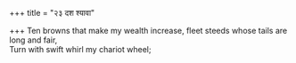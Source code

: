 +++
title = "२३ दश श्यावा"

+++
Ten browns that make my wealth increase, fleet steeds whose tails are long and fair,  
     Turn with swift whirl my chariot wheel;
